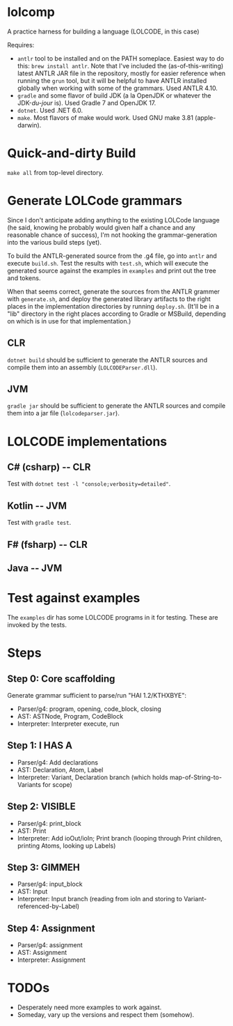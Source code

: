 # lolcomp
A practice harness for building a language (LOLCODE, in this case)

Requires:

* `antlr` tool to be installed and on the PATH someplace. Easiest way to do this: `brew install antlr`. Note that I've included the (as-of-this-writing) latest ANTLR JAR file in the repository, mostly for easier reference when running the `grun` tool, but it will be helpful to have ANTLR installed globally when working with some of the grammars. Used ANTLR 4.10.
* `gradle` and some flavor of build JDK (a la OpenJDK or whatever the JDK-*du-jour* is). Used Gradle 7 and OpenJDK 17.
* `dotnet`. Used .NET 6.0.
* `make`. Most flavors of make would work. Used GNU make 3.81 (apple-darwin).

# Quick-and-dirty Build
`make all` from top-level directory.

# Generate LOLCode grammars
Since I don't anticipate adding anything to the existing LOLCode language (he said, knowing he probably would given half a chance and any reasonable chance of success), I'm not hooking the grammar-generation into the various build steps (yet).

To build the ANTLR-generated source from the .g4 file, go into `antlr` and execute `build.sh`. Test the results with `test.sh`, which will execute the generated source against the examples in `examples` and print out the tree and tokens.

When that seems correct, generate the sources from the ANTLR grammer with `generate.sh`, and deploy the generated library artifacts to the right places in the implementation directories by running `deploy.sh`. (It'll be in a "lib" directory in the right places according to Gradle or MSBuild, depending on which is in use for that implementation.)

## CLR

`dotnet build` should be sufficient to generate the ANTLR sources and compile them into an assembly (`LOLCODEParser.dll`).

## JVM

`gradle jar` should be sufficient to generate the ANTLR sources and compile them into a jar file (`lolcodeparser.jar`).

# LOLCODE implementations

## C# (csharp) -- CLR
Test with `dotnet test -l "console;verbosity=detailed"`.

## Kotlin -- JVM
Test with `gradle test`.

## F# (fsharp) -- CLR

## Java -- JVM

# Test against examples
The `examples` dir has some LOLCODE programs in it for testing. These are invoked by the tests.

# Steps

## Step 0: Core scaffolding
Generate grammar sufficient to parse/run "HAI 1.2/KTHXBYE":

* Parser/g4: program, opening, code_block, closing
* AST: ASTNode, Program, CodeBlock
* Interpreter: Interpreter execute, run

## Step 1: I HAS A

* Parser/g4: Add declarations
* AST: Declaration, Atom, Label
* Interpreter: Variant, Declaration branch (which holds map-of-String-to-Variants for scope)

## Step 2: VISIBLE

* Parser/g4: print_block
* AST: Print
* Interpreter: Add ioOut/ioIn; Print branch (looping through Print children, printing Atoms, looking up Labels)

## Step 3: GIMMEH

* Parser/g4: input_block
* AST: Input
* Interpreter: Input branch (reading from ioIn and storing to Variant-referenced-by-Label)

## Step 4: Assignment

* Parser/g4: assignment
* AST: Assignment
* Interpreter: Assignment

# TODOs

* Desperately need more examples to work against.
* Someday, vary up the versions and respect them (somehow).
    
